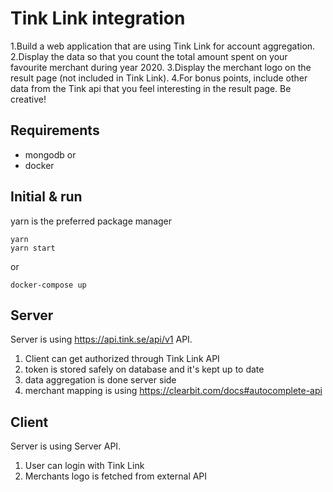 # Tink Link integration

1.Build a web application that are using Tink Link for account aggregation.
2.Display the data so that you count the total amount spent on your favourite merchant during year 2020.
3.Display the merchant logo on the result page (not included in Tink Link).
4.For bonus points, include other data from the Tink api that you feel interesting in the result page. Be creative!

## Requirements
- mongodb
or
- docker

## Initial & run
yarn is the preferred package manager
```
yarn
yarn start
```
or
```
docker-compose up
```

## Server
Server is using https://api.tink.se/api/v1 API. 
1. Client can get authorized through Tink Link API
2. token is stored safely on database and it's kept up to date
3. data aggregation is done server side
4. merchant mapping is using https://clearbit.com/docs#autocomplete-api

## Client
Server is using Server API.
1. User can login with Tink Link 
3. Merchants logo is fetched from external API
